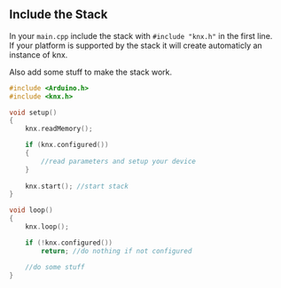 ## Include the Stack
In your `main.cpp` include the stack with `#include "knx.h"` in the first line.  
If your platform is supported by the stack it will create automaticly an instance of knx.  

Also add some stuff to make the stack work.
```C++
#include <Arduino.h>
#include <knx.h>

void setup()
{
    knx.readMemory();

    if (knx.configured())
    {
        //read parameters and setup your device
    }
        
    knx.start(); //start stack
}

void loop()
{
    knx.loop();

    if (!knx.configured()) 
        return; //do nothing if not configured

    //do some stuff
}

```
